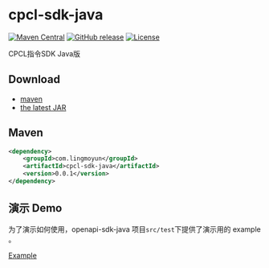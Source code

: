 # cpcl-sdk-java
[![Maven Central](https://img.shields.io/maven-central/v/com.lingmoyun/cpcl-sdk-java.svg?label=Maven%20Central)](https://search.maven.org/search?q=g:com.lingmoyun%20AND%20a:cpcl-sdk-java)
[![GitHub release](https://img.shields.io/github/release/lingmoyun/cpcl-sdk-java.svg)](https://github.com/lingmoyun/cpcl-sdk-java/releases)
[![License](https://img.shields.io/badge/license-MIT-4EB1BA.svg)](https://www.opensource.org/licenses/mit-license.php)

CPCL指令SDK Java版



## Download

- [maven][1]
- [the latest JAR][2]

[1]: https://repo1.maven.org/maven2/com/lingmoyun/cpcl-sdk-java/
[2]: https://search.maven.org/remote_content?g=com.lingmoyun&a=cpcl-sdk-java&v=LATEST

## Maven

```xml
<dependency>
    <groupId>com.lingmoyun</groupId>
    <artifactId>cpcl-sdk-java</artifactId>
    <version>0.0.1</version>
</dependency>
```

## 演示 Demo

为了演示如何使用，openapi-sdk-java 项目`src/test`下提供了演示用的 example 。


[Example](https://github.com/lingmoyun/cpcl-sdk-java/blob/main/src/test/java/com/lingmoyun/example/CpclExample.java)

